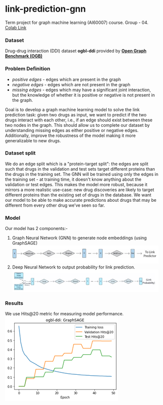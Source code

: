 # link-prediction-gnn
Term project for graph machine learning (AI60007) course. Group - 04. [Colab Link](https://colab.research.google.com/drive/1xNihZALJrhtnuu1YhWTAgFkRp8o4er87?usp=sharing)

### Dataset
Drug-drug interaction (DDI) dataset **ogbl-ddi** provided by **[Open Graph Benchmark (OGB)](https://ogb.stanford.edu/)**

### Problem Definition
* *positive edges* - edges which are present in the graph
* *negative edges* - edges which are not present in the graph
* *missing edges* - edges which may have a significant joint interaction, but the knowledge of whether it is positive or negative is not present in the graph.

Goal is to develop a graph machine learning model to solve the link prediction task: given two drugs as input, we want to predict if the two drugs interact with each other, i.e., if an edge should exist between these two nodes in the graph. This should allow us to complete our dataset by understanding missing edges as either positive or negative edges. Additionally, improve the robustness of the model making it more generalizable to new drugs.

### Dataset split
We do an edge split which is a "protein-target split": the edges are split such that drugs in the validation and test sets target different proteins than the drugs in the training set. The GNN will be trained using only the edges in the training set - at training time, it doesn't know anything about the validation or test edges. This makes the model more robust,  because it mirrors a more realistic use-case: new drug discoveries are likely to target different proteins than the existing set of drugs in the database. We want our model to be able to make accurate predictions about drugs that may be different from every other drug we’ve seen so far.

### Model
Our model has 2 components:-
1. Graph Neural Network (GNN) to generate node embeddings (using GraphSAGE)
![GNN architecture](/images/gnn.JPG)
2. Deep Neural Network to output probability for link prediction.
![Link predictor](/images/linkpred.JPG)

### Results
We use Hits@20 metric for measuring model performance.
![results](/images/results.png)

